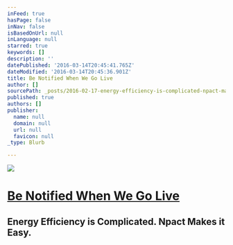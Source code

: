 ```yaml
---
inFeed: true
hasPage: false
inNav: false
isBasedOnUrl: null
inLanguage: null
starred: true
keywords: []
description: ''
datePublished: '2016-03-14T20:45:41.765Z'
dateModified: '2016-03-14T20:45:36.901Z'
title: Be Notified When We Go Live
author: []
sourcePath: _posts/2016-02-17-energy-efficiency-is-complicated-npact-makes-it-easy.md
published: true
authors: []
publisher:
  name: null
  domain: null
  url: null
  favicon: null
_type: Blurb

---
```

![](https://the-grid-user-content.s3-us-west-2.amazonaws.com/856bec77-b186-4397-bb4b-00506e5bac4c.jpg)

# [Be Notified When We Go Live][0]

## Energy Efficiency is Complicated. Npact Makes it Easy.

[0]: http://unbouncepages.com/npact-app